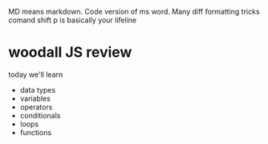 MD means markdown. Code version of ms word. Many diff formatting tricks 
comand shift p is basically your lifeline
# woodall JS review

today we'll learn 

- data types
- variables 
- operators 
- conditionals 
- loops 
- functions 
